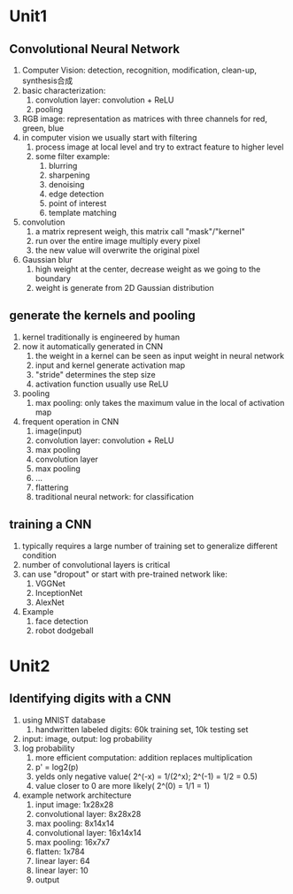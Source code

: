 # Unit1
## Convolutional Neural Network
1. Computer Vision: detection, recognition, modification, clean-up, synthesis合成
2. basic characterization:
    1. convolution layer: convolution + ReLU
    2. pooling
3. RGB image: representation as matrices with three channels for red, green, blue
4. in computer vision we usually start with filtering
    1. process image at local level and try to extract feature to higher level
    2. some filter example:
        1. blurring
        2. sharpening
        3. denoising
        4. edge detection
        5. point of interest
        6. template matching
5. convolution
    1. a matrix represent weigh, this matrix call "mask"/"kernel"
    2. run over the entire image multiply every pixel
    3. the new value will overwrite the original pixel
6. Gaussian blur
    1. high weight at the center, decrease weight as we going to the boundary
    2. weight is generate from 2D Gaussian distribution

## generate the kernels and pooling
1. kernel traditionally is engineered by human
2. now it automatically generated in CNN
    1. the weight in a kernel can be seen as input weight in neural network
    2. input and kernel generate activation map
    3. "stride" determines the step size
    4. activation function usually use ReLU
3. pooling
    1. max pooling: only takes the maximum value in the local of activation map
4. frequent operation in CNN
    1. image(input)
    2. convolution layer: convolution + ReLU
    3. max pooling
    4. convolution layer
    5. max pooling
    6. ...
    7. flattering
    8. traditional neural network: for classification

## training a CNN
1. typically requires a large number of training set to generalize different condition
2. number of convolutional layers is critical
3. can use "dropout" or start with pre-trained network like:
    1. VGGNet
    2. InceptionNet
    3. AlexNet
4. Example
    1. face detection
    2. robot dodgeball


# Unit2
## Identifying digits with a CNN
1. using MNIST database
    1. handwritten labeled digits: 60k training set, 10k  testing set
2. input: image, output: log probability
3. log probability
    1. more efficient computation: addition replaces multiplication
    2. p' = log2(p)
    3. yelds only negative value( 2^(-x) = 1/(2^x); 2^(-1) = 1/2 = 0.5)
    4. value closer to 0 are more likely( 2^(0) = 1/1 = 1)
4. example network architecture
    1. input image: 1x28x28
    2. convolutional layer: 8x28x28
    3. max pooling: 8x14x14
    4. convolutional layer: 16x14x14
    5. max pooling: 16x7x7
    6. flatten: 1x784
    7. linear layer: 64
    8. linear layer: 10
    9. output